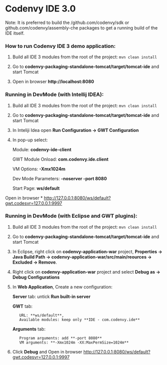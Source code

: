 # Codenvy IDE 3.0

Note: It is preferred to build the /github.com/codenvy/sdk or github.com/codenvy/assembly-che packages to get a running build of the IDE itself.

### How to run Codenvy IDE 3 demo application:

1) Build all IDE 3 modules from the root of the project:
```mvn clean install```

2) Go to **codenvy-packaging-standalone-tomcat/target/tomcat-ide** and start Tomcat

3) Open in browser **http://localhost:8080**

### Running in DevMode (with Intellij IDEA):

1) Build all IDE 3 modules from the root of the project:
```mvn clean install```

2) Go to **codenvy-packaging-standalone-tomcat/target/tomcat-ide** and start Tomcat

3) In Inteliji Idea open **Run Configuration -> GWT Configuration**

4) In pop-up select:

      Module: **codenvy-ide-client**
      
      GWT Module Onload: **com.codenvy.ide.client**
      
      VM Options: **-Xmx1024m**
      
      Dev Mode Parameters:  **-noserver -port 8080**
      
      Start Page: **ws/default**

Open in browser * http://127.0.0.1:8080/ws/default?gwt.codesvr=127.0.0.1:9997

### Running in DevMode (with Eclipse and GWT plugins):

1) Build all IDE 3 modules from the root of the project:
```mvn clean install```

2) Go to **codenvy-packaging-standalone-tomcat/target/tomcat-ide** and start Tomcat

3) In Eclipse, right click on **codenvy-application-war** project, **Properties -> Java Build Path -> codenvy-application-war/src/main/reources -> Excluded -> Remove**.

4) Right click on **codenvy-application-war** project and select **Debug as -> Debug Configurations**

5) In **Web Application**, Create a new configuration:

      **Server** tab: untick **Run built-in server**

      **GWT** tab:
      
          URL: **ws/default**,
          Available modules: keep only **IDE - com.codenvy.ide**

      **Arguments** tab:

          Program arguments: add **-port 8080**
          VM arguments: **-Xmx1024m -XX:MaxPermSize=1024m**


6) Click **Debug** and Open in browser http://127.0.0.1:8080/ws/default?gwt.codesvr=127.0.0.1:9997

